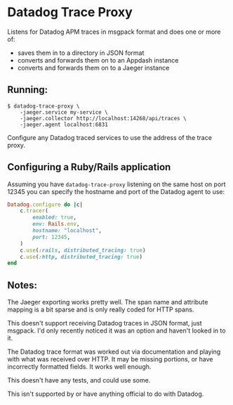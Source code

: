 Datadog Trace Proxy
===

Listens for Datadog APM traces in msgpack format and does one or more of:

* saves them in to a directory in JSON format
* converts and forwards them on to an Appdash instance
* converts and forwards them on to a Jaeger instance

## Running:

```
$ datadog-trace-proxy \
    -jaeger.service my-service \
    -jaeger.collector http://localhost:14268/api/traces \
    -jaeger.agent localhost:6831
```

Configure any Datadog traced services to use the address of the trace proxy.

## Configuring a Ruby/Rails application

Assuming you have `datadog-trace-proxy` listening on the same host on port 12345 you can specify the hostname and port of the Datadog agent to use:

```ruby
Datadog.configure do |c|
    c.tracer(
        enabled: true,
        env: Rails.env,
        hostname: "localhost",
        port: 12345,
    )
    c.use(:rails, distributed_tracing: true)
    c.use(:http, distributed_tracing: true)
end
```

## Notes:

The Jaeger exporting works pretty well.
The span name and attribute mapping is a bit sparse and is only really coded for HTTP spans.

This doesn't support receiving Datadog traces in JSON format, just msgpack.
I'd only recently noticed it was an option and haven't looked in to it.

The Datadog trace format was worked out via documentation and playing with what was received over HTTP.
It may be missing portions, or have incorrectly formatted fields.
It works well enough.

This doesn't have any tests, and could use some.

This isn't supported by or have anything official to do with Datadog.
